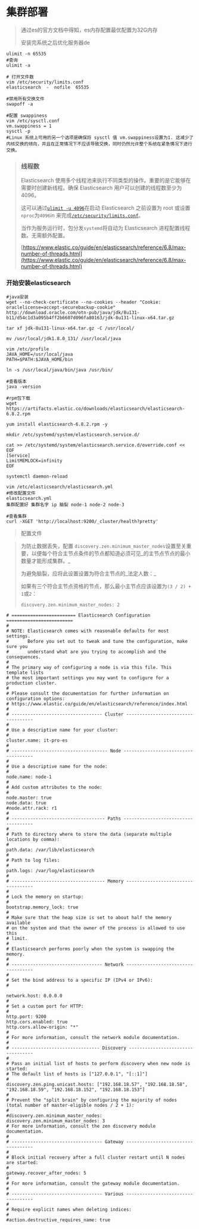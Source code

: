 # 集群部署

> 通过es的官方文档中得知，es内存配置最优配置为32G内存
>
> 安装完系统之后优化服务器de

```
ulimit -n 65535
#查询
ulimit -a

# 打开文件数
vim /etc/security/limits.conf
elasticsearch  -  nofile  65535

#禁用所有交换文件
swapoff -a

#配置 swappiness
vim /etc/sysctl.conf
vm.swappiness = 1
sysctl -p
#Linux 系统上可用的另一个选项是确保将 sysctl 值 vm.swappiness设置为1. 这减少了内核交换的倾向，并且在正常情况下不应该导致交换，同时仍然允许整个系统在紧急情况下进行交换。
```

> ### 线程数
>
> Elasticsearch 使用多个线程池来执行不同类型的操作。重要的是它能够在需要时创建新线程。确保 Elasticsearch 用户可以创建的线程数至少为 4096。
>
> 这可以通过[`ulimit -u 4096`](https://www.elastic.co/guide/en/elasticsearch/reference/6.8/setting-system-settings.html#ulimit)在启动 Elasticsearch 之前设置为 root 或设置`nproc`为`4096`in 来完成[`/etc/security/limits.conf`](https://www.elastic.co/guide/en/elasticsearch/reference/6.8/setting-system-settings.html#limits.conf)。
>
> 当作为服务运行时，包分发`systemd`将自动为 Elasticsearch 进程配置线程数。无需额外配置。
>
> [https://www.elastic.co/guide/en/elasticsearch/reference/6.8/max-number-of-threads.html](https://www.elastic.co/guide/en/elasticsearch/reference/6.8/max-number-of-threads.html)

### 开始安装elasticsearch

```
#java安装
wget --no-check-certificate --no-cookies --header "Cookie: oraclelicense=accept-securebackup-cookie"  http://download.oracle.com/otn-pub/java/jdk/8u131-b11/d54c1d3a095b4ff2b6607d096fa80163/jdk-8u131-linux-x64.tar.gz

tar xf jdk-8u131-linux-x64.tar.gz -C /usr/local/

mv /usr/local/jdk1.8.0_131/ /usr/local/java

vim /etc/profile
JAVA_HOME=/usr/local/java
PATH=$PATH:$JAVA_HOME/bin

ln -s /usr/local/java/bin/java /usr/bin/

#查看版本
java -version

#rpm包下载
wget https://artifacts.elastic.co/downloads/elasticsearch/elasticsearch-6.8.2.rpm

yum install elasticsearch-6.8.2.rpm -y

mkdir /etc/systemd/system/elasticsearch.service.d/

cat >> /etc/systemd/system/elasticsearch.service.d/override.conf << EOF
[Service]
LimitMEMLOCK=infinity
EOF

systemctl daemon-reload

vim /etc/elasticsearch/elasticsearch.yml
#修改配置文件
elasticsearch.yml
集群配置好 集群名字 ip 脑裂 node-1 node-2 node-3

#查看集群
curl -XGET 'http://localhost:9200/_cluster/health?pretty'
```

> 配置文件

> 为防止数据丢失，配置 `discovery.zen.minimum_master_nodes`设置至关重要，以便每个符合主节点条件的节点都知道必须可见_的主节点节点的最小数量才能形成集群。_
>
> 为避免脑裂，应将此设置设置为符合主节点的_法定人数：_
>
> 如果有三个符合主节点资格的节点，那么最小主节点应该设置为`(3 / 2) + 1`或`2`：
>
> ```
> discovery.zen.minimum_master_nodes: 2
> ```

```
# ======================== Elasticsearch Configuration =========================
#
# NOTE: Elasticsearch comes with reasonable defaults for most settings.
#       Before you set out to tweak and tune the configuration, make sure you
#       understand what are you trying to accomplish and the consequences.
#
# The primary way of configuring a node is via this file. This template lists
# the most important settings you may want to configure for a production cluster.
#
# Please consult the documentation for further information on configuration options:
# https://www.elastic.co/guide/en/elasticsearch/reference/index.html
#
# ---------------------------------- Cluster -----------------------------------
#
# Use a descriptive name for your cluster:
#
cluster.name: it-pro-es
#
# ------------------------------------ Node ------------------------------------
#
# Use a descriptive name for the node:
#
node.name: node-1
#
# Add custom attributes to the node:
#
node.master: true
node.data: true
#node.attr.rack: r1
#
# ----------------------------------- Paths ------------------------------------
#
# Path to directory where to store the data (separate multiple locations by comma):
#
path.data: /var/lib/elasticsearch
#
# Path to log files:
#
path.logs: /var/log/elasticsearch
#
# ----------------------------------- Memory -----------------------------------
#
# Lock the memory on startup:
#
bootstrap.memory_lock: true
#
# Make sure that the heap size is set to about half the memory available
# on the system and that the owner of the process is allowed to use this
# limit.
#
# Elasticsearch performs poorly when the system is swapping the memory.
#
# ---------------------------------- Network -----------------------------------
#
# Set the bind address to a specific IP (IPv4 or IPv6):
#

network.host: 0.0.0.0 
#
# Set a custom port for HTTP:
#
http.port: 9200
http.cors.enabled: true
http.cors.allow-origin: "*"
#
# For more information, consult the network module documentation.
#
# --------------------------------- Discovery ----------------------------------
#
# Pass an initial list of hosts to perform discovery when new node is started:
# The default list of hosts is ["127.0.0.1", "[::1]"]
#
discovery.zen.ping.unicast.hosts: ["192.168.18.57", "192.168.18.58", "192.168.18.59", "192.168.18.152", "192.168.18.153"]
#
# Prevent the "split brain" by configuring the majority of nodes (total number of master-eligible nodes / 2 + 1):
#
#discovery.zen.minimum_master_nodes: 
discovery.zen.minimum_master_nodes: 3
# For more information, consult the zen discovery module documentation.
#
# ---------------------------------- Gateway -----------------------------------
#
# Block initial recovery after a full cluster restart until N nodes are started:
#
gateway.recover_after_nodes: 5
#
# For more information, consult the gateway module documentation.
#
# ---------------------------------- Various -----------------------------------
#
# Require explicit names when deleting indices:
#
#action.destructive_requires_name: true
```
